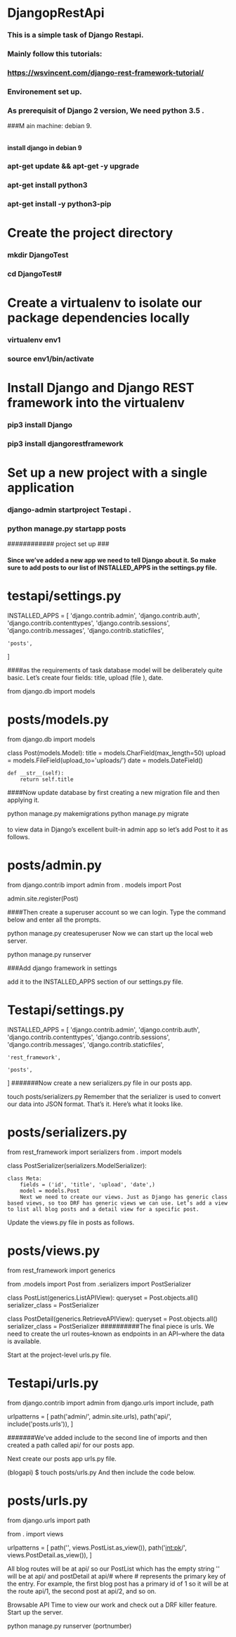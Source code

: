 # DjangopRestApi
### This is a simple task of Django Restapi. 
### Mainly follow this tutorials: 
### https://wsvincent.com/django-rest-framework-tutorial/

### Environement set up.
### As prerequisit of Django 2 version, We need python 3.5 .
###M ain machine: debian 9. 
######
#### install django in debian 9
 ### apt-get update && apt-get -y upgrade
 ### apt-get install python3
### apt-get install -y python3-pip
# Create the project directory
 ### mkdir DjangoTest
### cd DjangoTest#
# Create a virtualenv to isolate our package dependencies locally
### virtualenv env1
### source env1/bin/activate
# Install Django and Django REST framework into the virtualenv

### pip3 install Django
### pip3 install djangorestframework
#  Set up a new project with a single application
### django-admin startproject Testapi .
### python manage.py startapp posts

############ project set up ###
#### Since we’ve added a new app we need to tell Django about it. So make sure to add posts to our list of INSTALLED_APPS in the settings.py file.

# testapi/settings.py
INSTALLED_APPS = [
    'django.contrib.admin',
    'django.contrib.auth',
    'django.contrib.contenttypes',
    'django.contrib.sessions',
    'django.contrib.messages',
    'django.contrib.staticfiles',

    'posts',
]

####as the requirements of task  database model will be deliberately quite basic. Let’s create four fields: title, upload (file ), date.

from django.db import models


# posts/models.py
from django.db import models

class Post(models.Model):
    title = models.CharField(max_length=50)
    upload = models.FileField(upload_to='uploads/')
    date = models.DateField()


    def __str__(self):
        return self.title


####Now update  database by first creating a new migration file and then applying it.

 python manage.py makemigrations
 python manage.py migrate
 
 ####
 
 to view  data in Django’s excellent built-in admin app so let’s add Post to it as follows.

# posts/admin.py
from django.contrib import admin
from . models import Post

admin.site.register(Post)

####Then create a superuser account so we can login. Type the command below and enter all the prompts.

 python manage.py createsuperuser
Now we can start up the local web server.

 python manage.py runserver

###Add django framework in settings

add it to the INSTALLED_APPS section of our settings.py file.

# Testapi/settings.py
INSTALLED_APPS = [
    'django.contrib.admin',
    'django.contrib.auth',
    'django.contrib.contenttypes',
    'django.contrib.sessions',
    'django.contrib.messages',
    'django.contrib.staticfiles',

    'rest_framework',

    'posts',
]
#######Now create a new serializers.py file in our posts app.

touch posts/serializers.py
Remember that the serializer is used to convert our data into JSON format. That’s it. Here’s what it looks like.

# posts/serializers.py
from rest_framework import serializers
from . import models


class PostSerializer(serializers.ModelSerializer):

    class Meta:
        fields = ('id', 'title', 'upload', 'date',)
        model = models.Post
        Next we need to create our views. Just as Django has generic class based views, so too DRF has generic views we can use. Let’s add a view to list all blog posts and a detail view for a specific post.

Update the views.py file in posts as follows.

# posts/views.py
from rest_framework import generics

from .models import Post
from .serializers import PostSerializer


class PostList(generics.ListAPIView):
    queryset = Post.objects.all()
    serializer_class = PostSerializer


class PostDetail(generics.RetrieveAPIView):
    queryset = Post.objects.all()
    serializer_class = PostSerializer
##########The final piece is urls. We need to create the url routes–known as endpoints in an API–where the data is available.

Start at the project-level urls.py file.

# Testapi/urls.py
from django.contrib import admin
from django.urls import include, path


urlpatterns = [
    path('admin/', admin.site.urls),
    path('api/', include('posts.urls')),
]




#######We’ve added include to the second line of imports and then created a path called api/ for our posts app.

Next create our posts app urls.py file.

(blogapi) $ touch posts/urls.py
And then include the code below.

# posts/urls.py
from django.urls import path

from . import views

urlpatterns = [
    path('', views.PostList.as_view()),
    path('<int:pk>/', views.PostDetail.as_view()),
]

All blog routes will be at api/ so our PostList which has the empty string '' will be at api/ and postDetail at api/# where # represents the primary key of the entry. For example, the first blog post has a primary id of 1 so it will be at the route api/1, the second post at api/2, and so on.

Browsable API
Time to view our work and check out a DRF killer feature. Start up the server.

python manage.py runserver (portnumber)


